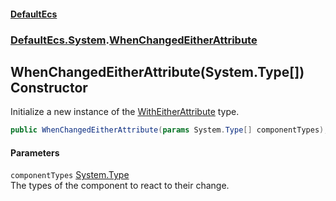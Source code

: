 #### [DefaultEcs](./index.md 'index')
### [DefaultEcs.System](./DefaultEcs-System.md 'DefaultEcs.System').[WhenChangedEitherAttribute](./DefaultEcs-System-WhenChangedEitherAttribute.md 'DefaultEcs.System.WhenChangedEitherAttribute')
## WhenChangedEitherAttribute(System.Type[]) Constructor
Initialize a new instance of the [WithEitherAttribute](./DefaultEcs-System-WithEitherAttribute.md 'DefaultEcs.System.WithEitherAttribute') type.  
```C#
public WhenChangedEitherAttribute(params System.Type[] componentTypes);
```
#### Parameters
<a name='DefaultEcs-System-WhenChangedEitherAttribute-WhenChangedEitherAttribute(System-Type--)-componentTypes'></a>
`componentTypes` [System.Type](https://docs.microsoft.com/en-us/dotnet/api/System.Type 'System.Type')  
The types of the component to react to their change.  
  
